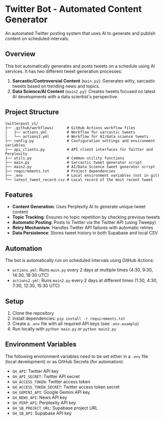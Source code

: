 # Twitter Bot - Automated Content Generator

An automated Twitter posting system that uses AI to generate and publish content on scheduled intervals.

## Overview

This bot automatically generates and posts tweets on a schedule using AI services. It has two different tweet generation processes:

1. **Sarcastic/Controversial Content** (`main.py`): Generates witty, sarcastic tweets based on trending news and topics.
2. **Data Science/AI Content** (`main2.py`): Creates tweets focused on latest AI developments with a data scientist's perspective.

## Project Structure

```
twitterpost_v1/
├── .github/workflows/      # GitHub Actions workflow files
│   ├── actions.yml         # Workflow for sarcastic tweets
│   └── actions2.yml        # Workflow for AI/data science tweets
├── config.py               # Configuration settings and environment variables
├── api_clients.py          # API client interfaces for Twitter and Perplexity
├── utils.py                # Common utility functions
├── main.py                 # Sarcastic tweet generator script
├── main2.py                # AI/Data Science tweet generator script
├── requirements.txt        # Project dependencies
├── .env                    # Local environment variables (not in git)
└── latest_tweet_record.csv # Local record of the most recent tweet
```

## Features

- **Content Generation**: Uses Perplexity AI to generate unique tweet content
- **Topic Tracking**: Ensures no topic repetition by checking previous tweets
- **Automatic Posting**: Posts to Twitter via the Twitter API (using Tweepy)
- **Retry Mechanism**: Handles Twitter API failures with automatic retries
- **Data Persistence**: Stores tweet history in both Supabase and local CSV

## Automation

The bot is automatically run on scheduled intervals using GitHub Actions:

- `actions.yml`: Runs `main.py` every 2 days at multiple times (4:30, 9:30, 14:30, 18:30 UTC)
- `actions2.yml`: Runs `main2.py` every 2 days at different times (1:30, 4:30, 7:30, 12:30, 15:30 UTC)

## Setup

1. Clone the repository
2. Install dependencies: `pip install -r requirements.txt`
3. Create a `.env` file with all required API keys (see `.env.example`)
4. Run locally with `python main.py` or `python main2.py`

## Environment Variables

The following environment variables need to be set either in a `.env` file (local development) or as GitHub Secrets (for automation):

- `GH_API`: Twitter API key
- `GH_API_SECRET`: Twitter API secret
- `GH_ACCESS_TOKEN`: Twitter access token
- `GH_ACCESS_TOKEN_SECRET`: Twitter access token secret
- `GH_GEMINI_API`: Google Gemini API key
- `GH_NEWS_API`: News API key
- `GH_PERP_API`: Perplexity API key
- `GH_SB_PROJECT_URL`: Supabase project URL
- `GH_SB_API`: Supabase API key
